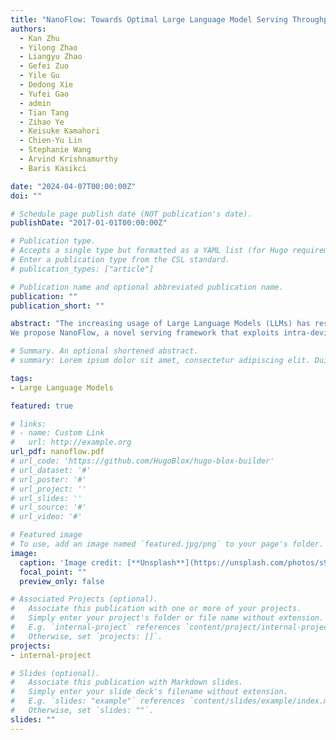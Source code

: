 ```yaml
---
title: "NanoFlow: Towards Optimal Large Language Model Serving Throughput"
authors:
  - Kan Zhu
  - Yilong Zhao
  - Liangyu Zhao
  - Gefei Zuo
  - Yile Gu
  - Dedong Xie
  - Yufei Gao
  - admin
  - Tian Tang
  - Zihao Ye
  - Keisuke Kamahori
  - Chien-Yu Lin
  - Stephanie Wang
  - Arvind Krishnamurthy
  - Baris Kasikci

date: "2024-04-07T00:00:00Z"
doi: ""

# Schedule page publish date (NOT publication's date).
publishDate: "2017-01-01T00:00:00Z"

# Publication type.
# Accepts a single type but formatted as a YAML list (for Hugo requirements).
# Enter a publication type from the CSL standard.
# publication_types: ["article"]

# Publication name and optional abbreviated publication name.
publication: ""
publication_short: ""

abstract: "The increasing usage of Large Language Models (LLMs) has resulted in a surging demand for planet-scale serving systems, where tens of thousands of GPUs continuously serve hundreds of millions of users. Consequently, throughput (under reasonable latency constraints) has emerged as a key metric that determines serving systems’ performance. To boost throughput, various methods of inter-device parallelism (e.g., data, tensor, pipeline) have been explored. However, existing methods do not consider overlapping the utilization of different resources within a single device, leading to under-utilization and sub-optimal performance.
We propose NanoFlow, a novel serving framework that exploits intra-device parallelism, which overlaps the usage of resources including compute, memory, and network within a single device through operation co-scheduling. To exploit intra-device parallelism, NanoFlow introduces two key innovations: First, NanoFlow splits requests into nano-batches at the granularity of operations, which breaks the dependency of sequential operations in LLM inference and enables overlapping; then, to get benefit from overlapping, NanoFlow uses an operation-level pipeline with execution unit scheduling, which partitions the device’s functional units and simultaneously executes different operations in each unit. NanoFlow automates the pipeline setup using a parameter search algorithm, which enables easily porting NanoFlow to different models. We implement NanoFlow on NVIDIA GPUs and evaluate end-to-end serving throughput on several popular models such as LLaMA-2-70B, Mixtral 8×7B, LLaMA-3-8B, etc. With practical workloads, NanoFlow provides 1.91× throughput boost compared to state-of-the-art serving systems, achieving 59% to 72% of optimal throughput across ported models."

# Summary. An optional shortened abstract.
# summary: Lorem ipsum dolor sit amet, consectetur adipiscing elit. Duis posuere tellus ac convallis placerat. Proin tincidunt magna sed ex sollicitudin condimentum.

tags:
- Large Language Models

featured: true

# links:
# - name: Custom Link
#   url: http://example.org
url_pdf: nanoflow.pdf
# url_code: 'https://github.com/HugoBlox/hugo-blox-builder'
# url_dataset: '#'
# url_poster: '#'
# url_project: ''
# url_slides: ''
# url_source: '#'
# url_video: '#'

# Featured image
# To use, add an image named `featured.jpg/png` to your page's folder. 
image:
  caption: 'Image credit: [**Unsplash**](https://unsplash.com/photos/s9CC2SKySJM)'
  focal_point: ""
  preview_only: false

# Associated Projects (optional).
#   Associate this publication with one or more of your projects.
#   Simply enter your project's folder or file name without extension.
#   E.g. `internal-project` references `content/project/internal-project/index.md`.
#   Otherwise, set `projects: []`.
projects:
- internal-project

# Slides (optional).
#   Associate this publication with Markdown slides.
#   Simply enter your slide deck's filename without extension.
#   E.g. `slides: "example"` references `content/slides/example/index.md`.
#   Otherwise, set `slides: ""`.
slides: ""
---
```


<!-- This work is driven by the results in my [previous paper](/publication/conference-paper/) on LLMs.

{{% callout note %}}
Create your slides in Markdown - click the *Slides* button to check out the example.
{{% /callout %}}

Add the publication's **full text** or **supplementary notes** here. You can use rich formatting such as including [code, math, and images](https://docs.hugoblox.com/content/writing-markdown-latex/). -->
